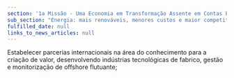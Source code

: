 ```yaml
---
section: '1a Missão - Uma Economia em Transformação Assente em Contas Equilibradas'
sub_section: "Energia: mais renováveis, menores custos e maior competitividade"
fulfilled_date: null
links_to_news_articles: null
---
```


Estabelecer parcerias internacionais na área do conhecimento para a criação de valor, desenvolvendo indústrias tecnológicas de fabrico, gestão e monitorização de offshore flutuante;